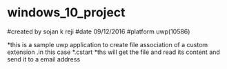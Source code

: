 # windows_10_project
#created by sojan k reji
#date 09/12/2016
#platform uwp(10586)

*this is a sample uwp application to create file association of a custom extension .in this case *.cstart 
*ths will get the file and read its content and send it to a email address
